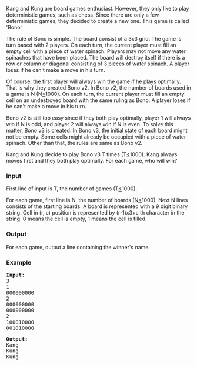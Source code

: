 <p>Kang and Kung are board games enthusiast. However, they only like to play deterministic games, such as chess. Since there are only a few deterministic games, they decided to create a new one. This game is called 'Bono'.</p>
<p>The rule of Bono is simple. The board consist of a 3x3 grid. The game is turn based with 2 players. On each turn, the current player must fill an empty cell with a piece of water spinach. Players may not move any water spinaches that have been placed. The board will destroy itself if there is a row or column or diagonal consisting of 3 pieces of water spinach. A player loses if he can't make a move in his turn.</p>
<p>Of course, the first player will always win the game if he plays optimally. That is why they created Bono v2. In Bono v2, the number of boards used in a game is N (N<span style="text-decoration: underline;">&lt;</span>1000). On each turn, the current player must fill an empty cell on an undestroyed board with the same ruling as Bono. A player loses if he can't make a move in his turn.</p>
<p>Bono v2 is still too easy since if they both play optimally, player 1 will always win if N is odd, and player 2 will always win if N is even. To solve this matter, Bono v3 is created. In Bono v3, the initial state of each board might not be empty. Some cells might already be occupied with a piece of water spinach. Other than that, the rules are same as Bono v2.</p>
<p>Kang and Kung decide to play Bono v3 T times (T<span style="text-decoration: underline;">&lt;</span>1000). Kang always moves first and they both play optimally. For each game, who will win?</p>
<h3>Input</h3>
<p>First line of input is T, the number of games (T<span style="text-decoration: underline;">&lt;</span>1000).</p>
<p>For each game, first line is N, the number of boards (N<span style="text-decoration: underline;">&lt;</span>1000). Next N lines consists of the starting boards. A board is represented with a 9 digit binary string. Cell in (r, c) position is represented by (r-1)x3+c th character in the string. 0 means the cell is empty, 1 means the cell is filled.</p>
<h3>Output</h3>
<p>For each game, output a line containing the winner's name.</p>
<h3>Example</h3>
<pre><strong>Input:</strong>
3<br>1<br>000000000<br>2<br>000000000<br>000000000<br>2<br>100010000<br>001010000</pre>
<pre><strong>Output:</strong>
Kang<br>Kung<br>Kung&nbsp;</pre>